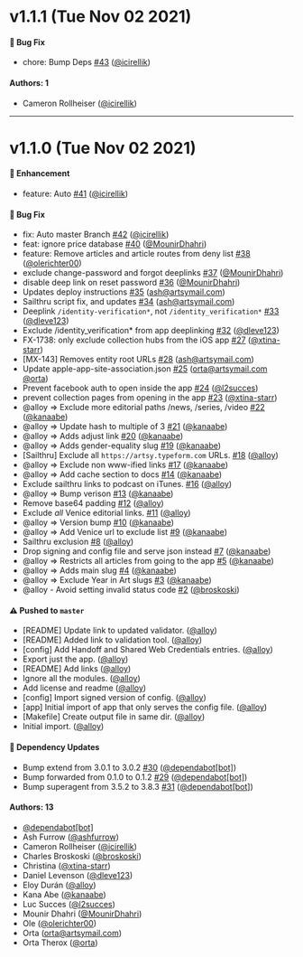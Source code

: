 # v1.1.1 (Tue Nov 02 2021)

#### 🐛  Bug Fix

- chore: Bump Deps [#43](https://github.com/artsy/artsy-eigen-web-association/pull/43) ([@icirellik](https://github.com/icirellik))

#### Authors: 1

- Cameron Rollheiser ([@icirellik](https://github.com/icirellik))

---

# v1.1.0 (Tue Nov 02 2021)

#### 🚀  Enhancement

- feature: Auto [#41](https://github.com/artsy/artsy-eigen-web-association/pull/41) ([@icirellik](https://github.com/icirellik))

#### 🐛  Bug Fix

- fix: Auto master Branch [#42](https://github.com/artsy/artsy-eigen-web-association/pull/42) ([@icirellik](https://github.com/icirellik))
- feat: ignore price database [#40](https://github.com/artsy/artsy-eigen-web-association/pull/40) ([@MounirDhahri](https://github.com/MounirDhahri))
- feature: Remove articles and article routes from deny list [#38](https://github.com/artsy/artsy-eigen-web-association/pull/38) ([@olerichter00](https://github.com/olerichter00))
- exclude change-password and forgot deeplinks [#37](https://github.com/artsy/artsy-eigen-web-association/pull/37) ([@MounirDhahri](https://github.com/MounirDhahri))
- disable deep link on reset password [#36](https://github.com/artsy/artsy-eigen-web-association/pull/36) ([@MounirDhahri](https://github.com/MounirDhahri))
- Updates deploy instructions [#35](https://github.com/artsy/artsy-eigen-web-association/pull/35) (ash@artsymail.com)
- Sailthru script fix, and updates [#34](https://github.com/artsy/artsy-eigen-web-association/pull/34) (ash@artsymail.com)
- Deeplink `/identity-verification*`, not `/identity_verification*` [#33](https://github.com/artsy/artsy-eigen-web-association/pull/33) ([@dleve123](https://github.com/dleve123))
- Exclude /identity_verification* from app deeplinking [#32](https://github.com/artsy/artsy-eigen-web-association/pull/32) ([@dleve123](https://github.com/dleve123))
- FX-1738: only exclude collection hubs from the iOS app [#27](https://github.com/artsy/artsy-eigen-web-association/pull/27) ([@xtina-starr](https://github.com/xtina-starr))
- [MX-143] Removes entity root URLs [#28](https://github.com/artsy/artsy-eigen-web-association/pull/28) (ash@artsymail.com)
- Update apple-app-site-association.json [#25](https://github.com/artsy/artsy-eigen-web-association/pull/25) (orta@artsymail.com [@orta](https://github.com/orta))
- Prevent facebook auth to open inside the app [#24](https://github.com/artsy/artsy-eigen-web-association/pull/24) ([@l2succes](https://github.com/l2succes))
- prevent collection pages from opening in the app [#23](https://github.com/artsy/artsy-eigen-web-association/pull/23) ([@xtina-starr](https://github.com/xtina-starr))
- @alloy => Exclude more editorial paths /news, /series, /video [#22](https://github.com/artsy/artsy-eigen-web-association/pull/22) ([@kanaabe](https://github.com/kanaabe))
- @alloy => Update hash to multiple of 3 [#21](https://github.com/artsy/artsy-eigen-web-association/pull/21) ([@kanaabe](https://github.com/kanaabe))
- @alloy => Adds adjust link [#20](https://github.com/artsy/artsy-eigen-web-association/pull/20) ([@kanaabe](https://github.com/kanaabe))
- @alloy => Adds gender-equality slug [#19](https://github.com/artsy/artsy-eigen-web-association/pull/19) ([@kanaabe](https://github.com/kanaabe))
- [Sailthru] Exclude all `https://artsy.typeform.com` URLs. [#18](https://github.com/artsy/artsy-eigen-web-association/pull/18) ([@alloy](https://github.com/alloy))
- @alloy => Exclude non www-ified links [#17](https://github.com/artsy/artsy-eigen-web-association/pull/17) ([@kanaabe](https://github.com/kanaabe))
- @alloy => Add cache section to docs [#14](https://github.com/artsy/artsy-eigen-web-association/pull/14) ([@kanaabe](https://github.com/kanaabe))
- Exclude sailthru links to podcast on iTunes. [#16](https://github.com/artsy/artsy-eigen-web-association/pull/16) ([@alloy](https://github.com/alloy))
- @alloy => Bump verison [#13](https://github.com/artsy/artsy-eigen-web-association/pull/13) ([@kanaabe](https://github.com/kanaabe))
- Remove base64 padding [#12](https://github.com/artsy/artsy-eigen-web-association/pull/12) ([@alloy](https://github.com/alloy))
- Exclude *all* Venice editorial links. [#11](https://github.com/artsy/artsy-eigen-web-association/pull/11) ([@alloy](https://github.com/alloy))
- @alloy => Version bump [#10](https://github.com/artsy/artsy-eigen-web-association/pull/10) ([@kanaabe](https://github.com/kanaabe))
- @alloy => Add Venice url to exclude list [#9](https://github.com/artsy/artsy-eigen-web-association/pull/9) ([@kanaabe](https://github.com/kanaabe))
- Sailthru exclusion [#8](https://github.com/artsy/artsy-eigen-web-association/pull/8) ([@alloy](https://github.com/alloy))
- Drop signing and config file and serve json instead [#7](https://github.com/artsy/artsy-eigen-web-association/pull/7) ([@kanaabe](https://github.com/kanaabe))
- @alloy => Restricts all articles from going to the app [#5](https://github.com/artsy/artsy-eigen-web-association/pull/5) ([@kanaabe](https://github.com/kanaabe))
- @alloy => Adds main slug [#4](https://github.com/artsy/artsy-eigen-web-association/pull/4) ([@kanaabe](https://github.com/kanaabe))
- @alloy => Exclude Year in Art slugs [#3](https://github.com/artsy/artsy-eigen-web-association/pull/3) ([@kanaabe](https://github.com/kanaabe))
- @alloy - Avoid setting invalid status code [#2](https://github.com/artsy/artsy-eigen-web-association/pull/2) ([@broskoski](https://github.com/broskoski))

#### ⚠️ Pushed to `master`

- [README] Update link to updated validator. ([@alloy](https://github.com/alloy))
- [README] Added link to validation tool. ([@alloy](https://github.com/alloy))
- [config] Add Handoff and Shared Web Credentials entries. ([@alloy](https://github.com/alloy))
- Export just the app. ([@alloy](https://github.com/alloy))
- [README] Add links ([@alloy](https://github.com/alloy))
- Ignore all the modules. ([@alloy](https://github.com/alloy))
- Add license and readme ([@alloy](https://github.com/alloy))
- [config] Import signed version of config. ([@alloy](https://github.com/alloy))
- [app] Initial import of app that only serves the config file. ([@alloy](https://github.com/alloy))
- [Makefile] Create output file in same dir. ([@alloy](https://github.com/alloy))
- Initial import. ([@alloy](https://github.com/alloy))

#### 🔩 Dependency Updates

- Bump extend from 3.0.1 to 3.0.2 [#30](https://github.com/artsy/artsy-eigen-web-association/pull/30) ([@dependabot[bot]](https://github.com/dependabot[bot]))
- Bump forwarded from 0.1.0 to 0.1.2 [#29](https://github.com/artsy/artsy-eigen-web-association/pull/29) ([@dependabot[bot]](https://github.com/dependabot[bot]))
- Bump superagent from 3.5.2 to 3.8.3 [#31](https://github.com/artsy/artsy-eigen-web-association/pull/31) ([@dependabot[bot]](https://github.com/dependabot[bot]))

#### Authors: 13

- [@dependabot[bot]](https://github.com/dependabot[bot])
- Ash Furrow ([@ashfurrow](https://github.com/ashfurrow))
- Cameron Rollheiser ([@icirellik](https://github.com/icirellik))
- Charles Broskoski ([@broskoski](https://github.com/broskoski))
- Christina ([@xtina-starr](https://github.com/xtina-starr))
- Daniel Levenson ([@dleve123](https://github.com/dleve123))
- Eloy Durán ([@alloy](https://github.com/alloy))
- Kana Abe ([@kanaabe](https://github.com/kanaabe))
- Luc Succes ([@l2succes](https://github.com/l2succes))
- Mounir Dhahri ([@MounirDhahri](https://github.com/MounirDhahri))
- Ole ([@olerichter00](https://github.com/olerichter00))
- Orta (orta@artsymail.com)
- Orta Therox ([@orta](https://github.com/orta))
